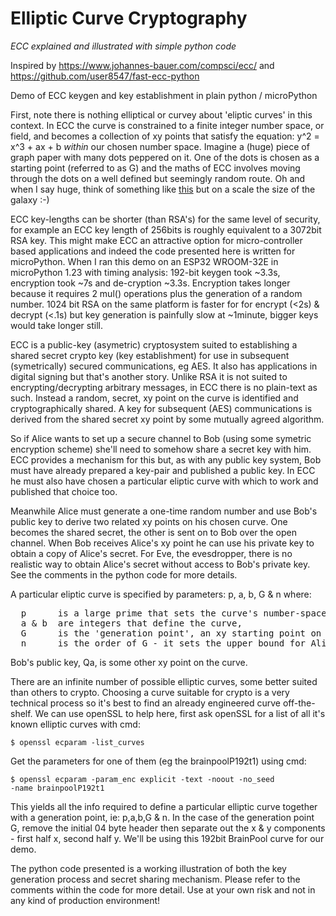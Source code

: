 # Elliptic Curve Cryptography
<i>ECC explained and illustrated with simple python code</i>

Inspired by https://www.johannes-bauer.com/compsci/ecc/ and https://github.com/user8547/fast-ecc-python

Demo of ECC keygen and key establishment in plain python / microPython

First, note there is nothing elliptical or curvey about 'eliptic curves' in this context.
In ECC the curve is constrained to a finite integer number space, or field, and becomes a collection of xy points that satisfy the equation: y^2 = x^3 + ax + b _within_ our chosen number space.
Imagine a (huge) piece of graph paper with many dots peppered on it.
One of the dots is chosen as a starting point (referred to as G) and the maths of ECC involves moving through the dots on a well defined but seemingly random route.
Oh and when I say huge, think of something like <a href=https://www.johannes-bauer.com/compsci/ecc/sageplot_06.png>this</a> but on a scale the size of the galaxy :-)

ECC key-lengths can be shorter (than RSA's) for the same level of security, for example an ECC key length of 256bits is roughly equivalent to a 3072bit RSA key. 
This might make ECC an attractive option for micro-controller based applications and indeed the code presented here is written for microPython.
When I ran this demo on an ESP32 WROOM-32E in microPython 1.23 with timing analysis: 192-bit keygen took ~3.3s, encryption took ~7s and de-cryption ~3.3s.
Encryption takes longer because it requires 2 mul() operations plus the generation of a random number.
1024 bit RSA on the same platform is faster for for encrypt (<2s) & decrypt (<.1s) but key generation is painfully slow at ~1minute, bigger keys would take longer still.

ECC is a public-key (asymetric) cryptosystem suited to establishing a shared secret crypto key (key establishment) for use in subsequent (symetrically) secured communications, eg AES.
It also has applications in digital signing but that's another story.
Unlike RSA it is not suited to encrypting/decrypting arbitrary messages, in ECC there is no plain-text as such.
Instead a random, secret, xy point on the curve is identified and cryptographically shared.
A key for subsequent (AES) communications is derived from the shared secret xy point by some mutually agreed algorithm.

So if Alice wants to set up a secure channel to Bob (using some symetric encryption scheme) she'll need to somehow share a secret key with him.
ECC provides a mechanism for this but, as with any public key system, Bob must have already prepared a key-pair and published a public key.
In ECC he must also have chosen a particular eliptic curve with which to work and published that choice too.

Meanwhile Alice must generate a one-time random number and use Bob's public key to derive two related xy points on his chosen curve.
One becomes the shared secret, the other is sent on to Bob over the open channel.
When Bob receives Alice's xy point he can use his private key to obtain a copy of Alice's secret.
For Eve, the evesdropper, there is no realistic way to obtain Alice's secret without access to Bob's private key.
See the comments in the python code for more details.

A particular eliptic curve is specified by parameters: p, a, b, G & n where:
<pre>
  p      is a large prime that sets the curve's number-space or modulus,
  a & b  are integers that define the curve,
  G      is the 'generation point', an xy starting point on the curve,
  n      is the order of G - it sets the upper bound for Alice & Bob's random numbers.
</pre>
Bob's public key, Qa, is some other xy point on the curve.

There are an infinite number of possible elliptic curves, some better suited than others to crypto.
Choosing a curve suitable for crypto is a very technical process so it's best to find an already engineered curve off-the-shelf.
We can use openSSL to help here, first ask openSSL for a list of all it's known elliptic curves with cmd:

<code>$ openssl ecparam -list_curves</code>

Get the parameters for one of them (eg the brainpoolP192t1) using cmd:

<code>$ openssl ecparam -param_enc explicit -text -noout -no_seed -name brainpoolP192t1</code>

This yields all the info required to define a particular elliptic curve together with a generation point, ie: p,a,b,G & n.
In the case of the generation point G, remove the initial 04 byte header then separate out the x & y components - first half x, second half y.
We'll be using this 192bit BrainPool curve for our demo.

The python code presented is a working illustration of both the key generation process and secret sharing mechanism.
Please refer to the comments within the code for more detail.
Use at your own risk and not in any kind of production environment!


